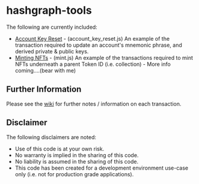 # hashgraph-tools
The following are currently included: 
- [Account Key Reset](https://github.com/woodwardmatt/hashgraph-tools/wiki/Account-Key-Reset) - (account_key_reset.js) An example of the transaction required to update an account's mnemonic phrase, and derived private & public keys.
- [Minting NFTs](https://github.com/woodwardmatt/hashgraph-tools/wiki/Minting-NFTs) - (mint.js) An example of the transactions required to mint NFTs underneath a parent Token ID (i.e. collection) - More info coming....(bear with me)

## Further Information
Please see the [wiki](https://github.com/woodwardmatt/hashgraph-tools/wiki/) for further notes / information on each transaction.

## Disclaimer
The following disclaimers are noted: 
- Use of this code is at your own risk.
- No warranty is implied in the sharing of this code.
- No liability is assumed in the sharing of this code.
- This code has been created for a development environment use-case only (i.e. not for production grade applications). 
